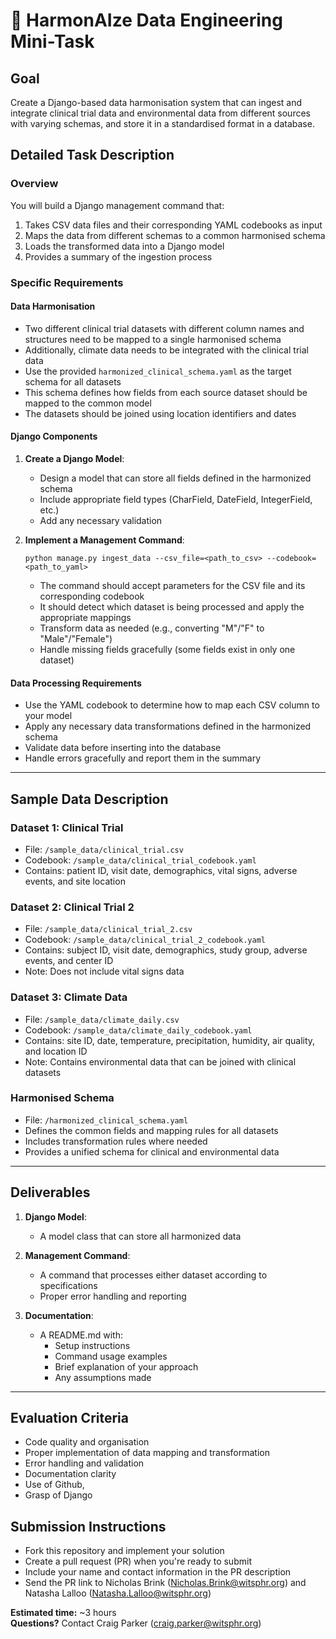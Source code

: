 # 🧪 HarmonAIze Data Engineering Mini-Task

## Goal
Create a Django-based data harmonisation system that can ingest and integrate clinical trial data and environmental data from different sources with varying schemas, and store it in a standardised format in a database.

## Detailed Task Description

### Overview
You will build a Django management command that:
1. Takes CSV data files and their corresponding YAML codebooks as input
2. Maps the data from different schemas to a common harmonised schema
3. Loads the transformed data into a Django model
4. Provides a summary of the ingestion process

### Specific Requirements

#### Data Harmonisation
- Two different clinical trial datasets with different column names and structures need to be mapped to a single harmonised schema
- Additionally, climate data needs to be integrated with the clinical trial data
- Use the provided `harmonized_clinical_schema.yaml` as the target schema for all datasets
- This schema defines how fields from each source dataset should be mapped to the common model
- The datasets should be joined using location identifiers and dates

#### Django Components
1. **Create a Django Model**:
   - Design a model that can store all fields defined in the harmonized schema
   - Include appropriate field types (CharField, DateField, IntegerField, etc.)
   - Add any necessary validation

2. **Implement a Management Command**:
   ```
   python manage.py ingest_data --csv_file=<path_to_csv> --codebook=<path_to_yaml>
   ```
   - The command should accept parameters for the CSV file and its corresponding codebook
   - It should detect which dataset is being processed and apply the appropriate mappings
   - Transform data as needed (e.g., converting "M"/"F" to "Male"/"Female")
   - Handle missing fields gracefully (some fields exist in only one dataset)

#### Data Processing Requirements
- Use the YAML codebook to determine how to map each CSV column to your model
- Apply any necessary data transformations defined in the harmonized schema
- Validate data before inserting into the database
- Handle errors gracefully and report them in the summary

---

## Sample Data Description

### Dataset 1: Clinical Trial
- File: `/sample_data/clinical_trial.csv`
- Codebook: `/sample_data/clinical_trial_codebook.yaml`
- Contains: patient ID, visit date, demographics, vital signs, adverse events, and site location

### Dataset 2: Clinical Trial 2
- File: `/sample_data/clinical_trial_2.csv`
- Codebook: `/sample_data/clinical_trial_2_codebook.yaml`
- Contains: subject ID, visit date, demographics, study group, adverse events, and center ID
- Note: Does not include vital signs data

### Dataset 3: Climate Data
- File: `/sample_data/climate_daily.csv`
- Codebook: `/sample_data/climate_daily_codebook.yaml`
- Contains: site ID, date, temperature, precipitation, humidity, air quality, and location ID
- Note: Contains environmental data that can be joined with clinical datasets

### Harmonised Schema
- File: `/harmonized_clinical_schema.yaml`
- Defines the common fields and mapping rules for all datasets
- Includes transformation rules where needed
- Provides a unified schema for clinical and environmental data

---

## Deliverables

1. **Django Model**:
   - A model class that can store all harmonized data

2. **Management Command**:
   - A command that processes either dataset according to specifications
   - Proper error handling and reporting

3. **Documentation**:
   - A README.md with:
     - Setup instructions
     - Command usage examples
     - Brief explanation of your approach
     - Any assumptions made

---

## Evaluation Criteria
- Code quality and organisation
- Proper implementation of data mapping and transformation
- Error handling and validation
- Documentation clarity
- Use of Github, 
- Grasp of Django

## Submission Instructions
- Fork this repository and implement your solution
- Create a pull request (PR) when you're ready to submit
- Include your name and contact information in the PR description
- Send the PR link to Nicholas Brink (Nicholas.Brink@witsphr.org) and Natasha Lalloo (Natasha.Lalloo@witsphr.org)

**Estimated time:** ~3 hours  
**Questions?** Contact Craig Parker (craig.parker@witsphr.org)
